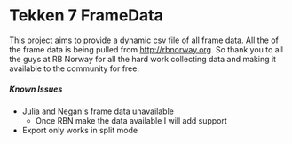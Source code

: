 # Tekken 7 FrameData

This project aims to provide a dynamic csv file of all frame data. All the of the frame data is being pulled from
http://rbnorway.org. So thank you to all the guys at RB Norway for all the hard work collecting data and making it
available to the community for free.

 ##### Known Issues
 * Julia and Negan's frame data unavailable
    * Once RBN make the data available I will add support
 * Export only works in split mode
 